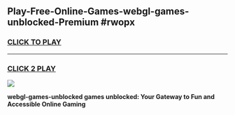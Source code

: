 
## Play-Free-Online-Games-webgl-games-unblocked-Premium #rwopx
<h3>
<a href="https://premium.freeplayer.one?title=webgl-games-unblocked&ref=8M">CLICK TO PLAY</a></h3>
<hr>

<h3>
<a href="https://premium.freeplayer.one?title=webgl-games-unblocked&ref=8M">CLICK 2 PLAY</a>
  
</h3>

<a href="https://premium.freeplayer.one?title=webgl-games-unblocked&ref=8M"><img src="https://clearcache.store/games.png"></a>


**webgl-games-unblocked games unblocked: Your Gateway to Fun and Accessible Online Gaming**

